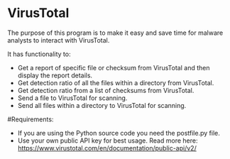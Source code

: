 VirusTotal
============
The purpose of this program is to make it easy and save time for malware analysts to interact with VirusTotal.

It has functionality to:
- Get a report of specific file or checksum from VirusTotal and then display the report details. 
- Get detection ratio of all the files within a directory from VirusTotal.
- Get detection ratio from a list of checksums from VirusTotal.
- Send a file to VirusTotal for scanning.
- Send all files within a  directory to VirusTotal for scanning.

#Requirements:
- If you are using the Python source code you need the postfile.py file. 
- Use your own public API key for best usage. Read more here: https://www.virustotal.com/en/documentation/public-api/v2/
